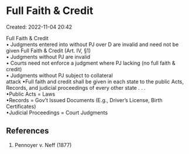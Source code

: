 # Full Faith & Credit
Created: 2022-11-04 20:42

  
Full Faith & Credit  
• Judgments entered into without PJ over D are invalid and need not be given Full Faith & Credit (Art. IV, §1)  
• Judgments without PJ are invalid  
• Courts need not enforce a judgment where PJ lacking (no full faith & credit)  
• Judgments without PJ subject to collateral  
attack
•Full faith and credit shall be given in each state to the public Acts, Records, and judicial proceedings of every other state . . .  
•Public Acts = Laws  
•Records = Gov’t Issued Documents (E.g., Driver’s License, Birth Certificates)  
•Judicial Proceedings = Court Judgments


## References

1.  Pennoyer v. Neff (1877)